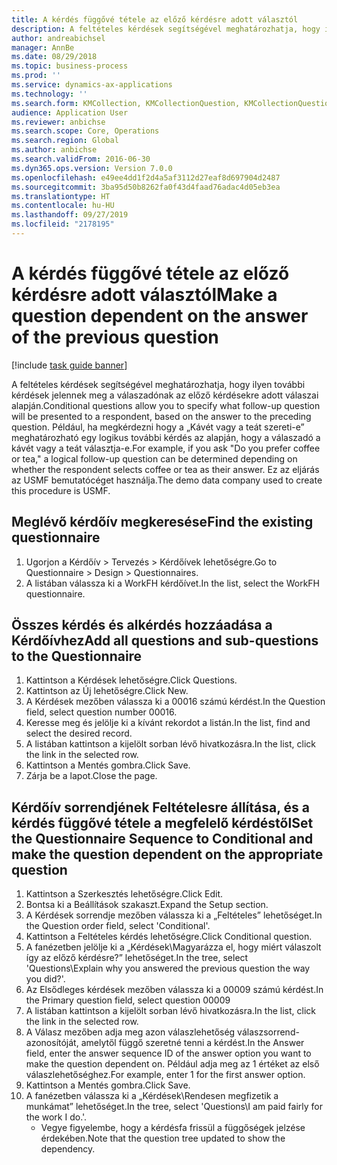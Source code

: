 ```yaml
---
title: A kérdés függővé tétele az előző kérdésre adott választól
description: A feltételes kérdések segítségével meghatározhatja, hogy ilyen további kérdések jelennek meg a válaszadónak az előző kérdésekre adott válaszai alapján.
author: andreabichsel
manager: AnnBe
ms.date: 08/29/2018
ms.topic: business-process
ms.prod: ''
ms.service: dynamics-ax-applications
ms.technology: ''
ms.search.form: KMCollection, KMCollectionQuestion, KMCollectionQuestionTree
audience: Application User
ms.reviewer: anbichse
ms.search.scope: Core, Operations
ms.search.region: Global
ms.author: anbichse
ms.search.validFrom: 2016-06-30
ms.dyn365.ops.version: Version 7.0.0
ms.openlocfilehash: e49ee4dd1f2d4a5af3112d27eaf8d697904d2487
ms.sourcegitcommit: 3ba95d50b8262fa0f43d4faad76adac4d05eb3ea
ms.translationtype: HT
ms.contentlocale: hu-HU
ms.lasthandoff: 09/27/2019
ms.locfileid: "2178195"
---
```

# <a name="make-a-question-dependent-on-the-answer-of-the-previous-question"></a><span data-ttu-id="77c3e-103">A kérdés függővé tétele az előző kérdésre adott választól</span><span class="sxs-lookup"><span data-stu-id="77c3e-103">Make a question dependent on the answer of the previous question</span></span>

[!include [task guide banner](../../includes/task-guide-banner.md)]

<span data-ttu-id="77c3e-104">A feltételes kérdések segítségével meghatározhatja, hogy ilyen további kérdések jelennek meg a válaszadónak az előző kérdésekre adott válaszai alapján.</span><span class="sxs-lookup"><span data-stu-id="77c3e-104">Conditional questions allow you to specify what follow-up question will be presented to a respondent, based on the answer to the preceding question.</span></span> <span data-ttu-id="77c3e-105">Például, ha megkérdezni hogy a „Kávét vagy a teát szereti-e” meghatározható egy logikus további kérdés az alapján, hogy a válaszadó a kávét vagy a teát választja-e.</span><span class="sxs-lookup"><span data-stu-id="77c3e-105">For example, if you ask "Do you prefer coffee or tea," a logical follow-up question can be determined depending on whether the respondent selects coffee or tea as their answer.</span></span> <span data-ttu-id="77c3e-106">Ez az eljárás az USMF bemutatócéget használja.</span><span class="sxs-lookup"><span data-stu-id="77c3e-106">The demo data company used to create this procedure is USMF.</span></span>


## <a name="find-the-existing-questionnaire"></a><span data-ttu-id="77c3e-107">Meglévő kérdőív megkeresése</span><span class="sxs-lookup"><span data-stu-id="77c3e-107">Find the existing questionnaire</span></span>
1. <span data-ttu-id="77c3e-108">Ugorjon a Kérdőív > Tervezés > Kérdőívek lehetőségre.</span><span class="sxs-lookup"><span data-stu-id="77c3e-108">Go to Questionnaire > Design > Questionnaires.</span></span>
2. <span data-ttu-id="77c3e-109">A listában válassza ki a WorkFH kérdőívet.</span><span class="sxs-lookup"><span data-stu-id="77c3e-109">In the list, select the WorkFH questionnaire.</span></span>

## <a name="add-all-questions-and-sub-questions-to-the-questionnaire"></a><span data-ttu-id="77c3e-110">Összes kérdés és alkérdés hozzáadása a Kérdőívhez</span><span class="sxs-lookup"><span data-stu-id="77c3e-110">Add all questions and sub-questions to the Questionnaire</span></span>
1. <span data-ttu-id="77c3e-111">Kattintson a Kérdések lehetőségre.</span><span class="sxs-lookup"><span data-stu-id="77c3e-111">Click Questions.</span></span>
2. <span data-ttu-id="77c3e-112">Kattintson az Új lehetőségre.</span><span class="sxs-lookup"><span data-stu-id="77c3e-112">Click New.</span></span>
3. <span data-ttu-id="77c3e-113">A Kérdések mezőben válassza ki a 00016 számú kérdést.</span><span class="sxs-lookup"><span data-stu-id="77c3e-113">In the Question field, select question number 00016.</span></span>
4. <span data-ttu-id="77c3e-114">Keresse meg és jelölje ki a kívánt rekordot a listán.</span><span class="sxs-lookup"><span data-stu-id="77c3e-114">In the list, find and select the desired record.</span></span>
5. <span data-ttu-id="77c3e-115">A listában kattintson a kijelölt sorban lévő hivatkozásra.</span><span class="sxs-lookup"><span data-stu-id="77c3e-115">In the list, click the link in the selected row.</span></span>
6. <span data-ttu-id="77c3e-116">Kattintson a Mentés gombra.</span><span class="sxs-lookup"><span data-stu-id="77c3e-116">Click Save.</span></span>
7. <span data-ttu-id="77c3e-117">Zárja be a lapot.</span><span class="sxs-lookup"><span data-stu-id="77c3e-117">Close the page.</span></span>

## <a name="set-the-questionnaire-sequence-to-conditional-and-make-the-question-dependent-on-the-appropriate-question"></a><span data-ttu-id="77c3e-118">Kérdőív sorrendjének Feltételesre állítása, és a kérdés függővé tétele a megfelelő kérdéstől</span><span class="sxs-lookup"><span data-stu-id="77c3e-118">Set the Questionnaire Sequence to Conditional and make the question dependent on the appropriate question</span></span>
1. <span data-ttu-id="77c3e-119">Kattintson a Szerkesztés lehetőségre.</span><span class="sxs-lookup"><span data-stu-id="77c3e-119">Click Edit.</span></span>
2. <span data-ttu-id="77c3e-120">Bontsa ki a Beállítások szakaszt.</span><span class="sxs-lookup"><span data-stu-id="77c3e-120">Expand the Setup section.</span></span>
3. <span data-ttu-id="77c3e-121">A Kérdések sorrendje mezőben válassza ki a „Feltételes” lehetőséget.</span><span class="sxs-lookup"><span data-stu-id="77c3e-121">In the Question order field, select 'Conditional'.</span></span>
4. <span data-ttu-id="77c3e-122">Kattintson a Feltételes kérdés lehetőségre.</span><span class="sxs-lookup"><span data-stu-id="77c3e-122">Click Conditional question.</span></span>
5. <span data-ttu-id="77c3e-123">A fanézetben jelölje ki a „Kérdések\Magyarázza el, hogy miért válaszolt így az előző kérdésre?” lehetőséget.</span><span class="sxs-lookup"><span data-stu-id="77c3e-123">In the tree, select 'Questions\Explain why you answered the previous question the way you did?'.</span></span>
6. <span data-ttu-id="77c3e-124">Az Elsődleges kérdések mezőben válassza ki a 00009 számú kérdést.</span><span class="sxs-lookup"><span data-stu-id="77c3e-124">In the Primary question field, select question 00009</span></span>
7. <span data-ttu-id="77c3e-125">A listában kattintson a kijelölt sorban lévő hivatkozásra.</span><span class="sxs-lookup"><span data-stu-id="77c3e-125">In the list, click the link in the selected row.</span></span>
8. <span data-ttu-id="77c3e-126">A Válasz mezőben adja meg azon válaszlehetőség válaszsorrend-azonosítóját, amelytől függő szeretné tenni a kérdést.</span><span class="sxs-lookup"><span data-stu-id="77c3e-126">In the Answer field, enter the answer sequence ID of the answer option you want to make the question dependent on.</span></span> <span data-ttu-id="77c3e-127">Például adja meg az 1 értéket az első válaszlehetőséghez.</span><span class="sxs-lookup"><span data-stu-id="77c3e-127">For example, enter 1 for the first answer option.</span></span>
9. <span data-ttu-id="77c3e-128">Kattintson a Mentés gombra.</span><span class="sxs-lookup"><span data-stu-id="77c3e-128">Click Save.</span></span>
10. <span data-ttu-id="77c3e-129">A fanézetben válassza ki a „Kérdések\Rendesen megfizetik a munkámat” lehetőséget.</span><span class="sxs-lookup"><span data-stu-id="77c3e-129">In the tree, select 'Questions\I am paid fairly for the work I do.'.</span></span>
    * <span data-ttu-id="77c3e-130">Vegye figyelembe, hogy a kérdésfa frissül a függőségek jelzése érdekében.</span><span class="sxs-lookup"><span data-stu-id="77c3e-130">Note that the question tree updated to show the dependency.</span></span>  

